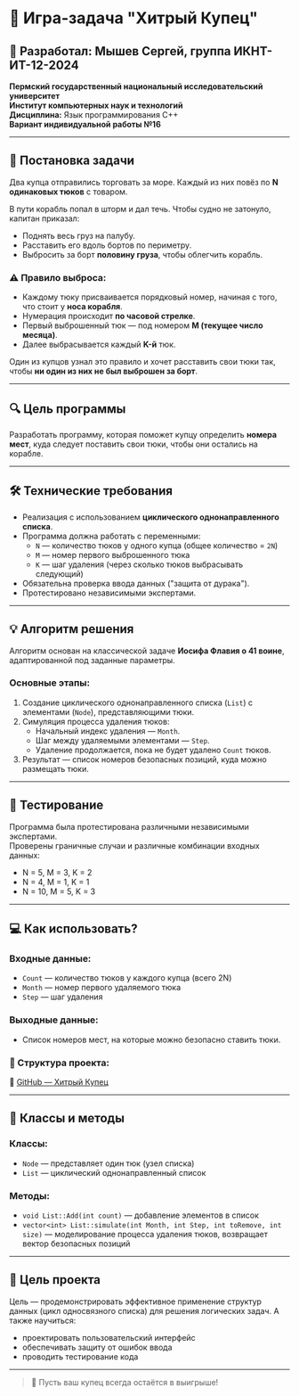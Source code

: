 # 🚢 Игра-задача "Хитрый Купец"

## 📄 Разработал: Мышев Сергей, группа ИКНТ-ИТ-12-2024  
**Пермский государственный национальный исследовательский университет**  
**Институт компьютерных наук и технологий**  
**Дисциплина:** Язык программирования C++  
**Вариант индивидуальной работы №16**

---

## 🧾 Постановка задачи

Два купца отправились торговать за море. Каждый из них повёз по **N одинаковых тюков** с товаром.  

В пути корабль попал в шторм и дал течь. Чтобы судно не затонуло, капитан приказал:

- Поднять весь груз на палубу.
- Расставить его вдоль бортов по периметру.
- Выбросить за борт **половину груза**, чтобы облегчить корабль.

### ⚠️ Правило выброса:
- Каждому тюку присваивается порядковый номер, начиная с того, что стоит у **носа корабля**.
- Нумерация происходит **по часовой стрелке**.
- Первый выброшенный тюк — под номером **M (текущее число месяца)**.
- Далее выбрасывается каждый **K-й** тюк.

Один из купцов узнал это правило и хочет расставить свои тюки так, чтобы **ни один из них не был выброшен за борт**.

---

## 🔍 Цель программы

Разработать программу, которая поможет купцу определить **номера мест**, куда следует поставить свои тюки, чтобы они остались на корабле.

---

## 🛠 Технические требования

- Реализация с использованием **циклического однонаправленного списка**.
- Программа должна работать с переменными:
  - `N` — количество тюков у одного купца (общее количество = `2N`)
  - `M` — номер первого выброшенного тюка
  - `K` — шаг удаления (через сколько тюков выбрасывать следующий)
- Обязательна проверка ввода данных ("защита от дурака").
- Протестировано независимыми экспертами.

---

## 💡 Алгоритм решения

Алгоритм основан на классической задаче **Иосифа Флавия о 41 воине**, адаптированной под заданные параметры.

### Основные этапы:
1. Создание циклического однонаправленного списка (`List`) с элементами (`Node`), представляющими тюки.
2. Симуляция процесса удаления тюков:
   - Начальный индекс удаления — `Month`.
   - Шаг между удаляемыми элементами — `Step`.
   - Удаление продолжается, пока не будет удалено `Count` тюков.
3. Результат — список номеров безопасных позиций, куда можно размещать тюки.

---

## 🧪 Тестирование

Программа была протестирована различными независимыми экспертами.  
Проверены граничные случаи и различные комбинации входных данных:
- N = 5, M = 3, K = 2
- N = 4, M = 1, K = 1
- N = 10, M = 5, K = 3

---

## 💻 Как использовать?

### Входные данные:
- `Count` — количество тюков у каждого купца (всего 2N)
- `Month` — номер первого удаляемого тюка
- `Step` — шаг удаления

### Выходные данные:
- Список номеров мест, на которые можно безопасно ставить тюки.

### 📁 Структура проекта:

🔗 [GitHub — Хитрый Купец](https://github.com/SMikserok/HitriyKupec )

---

## 🧱 Классы и методы

### Классы:
- `Node` — представляет один тюк (узел списка)
- `List` — циклический однонаправленный список

### Методы:
- `void List::Add(int count)` — добавление элементов в список
- `vector<int> List::simulate(int Month, int Step, int toRemove, int size)` — моделирование процесса удаления тюков, возвращает вектор безопасных позиций

---

## 🎯 Цель проекта

Цель — продемонстрировать эффективное применение структур данных (цикл односвязного списка) для решения логических задач. А также научиться:
- проектировать пользовательский интерфейс
- обеспечивать защиту от ошибок ввода
- проводить тестирование кода

---

> 🌊 Пусть ваш купец всегда остаётся в выигрыше!
